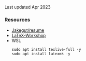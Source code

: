 Last updated Apr 2023

### Resources

- [Jakegut/resume](https://github.com/jakegut/resume)
- [LaTeX-Workshop](https://github.com/Jeff-Tian/LaTeX-Workshop)
- WSL
    ```
    sudo apt install texlive-full -y
    sudo apt install latexmk -y
    ```